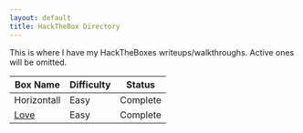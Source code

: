 ```yaml
---
layout: default
title: HackTheBox Directory
---
```

This is where I have my HackTheBoxes writeups/walkthroughs. Active ones will be omitted.
<br />

| Box Name  | Difficulty | Status |
| ------------- | ------------- | ------------- |
| <a > Horizontall </a>  | Easy | Complete |
| <a href="https://susmdt.github.io/Nigerald/HTB/Love"> Love </a>  | Easy | Complete |
